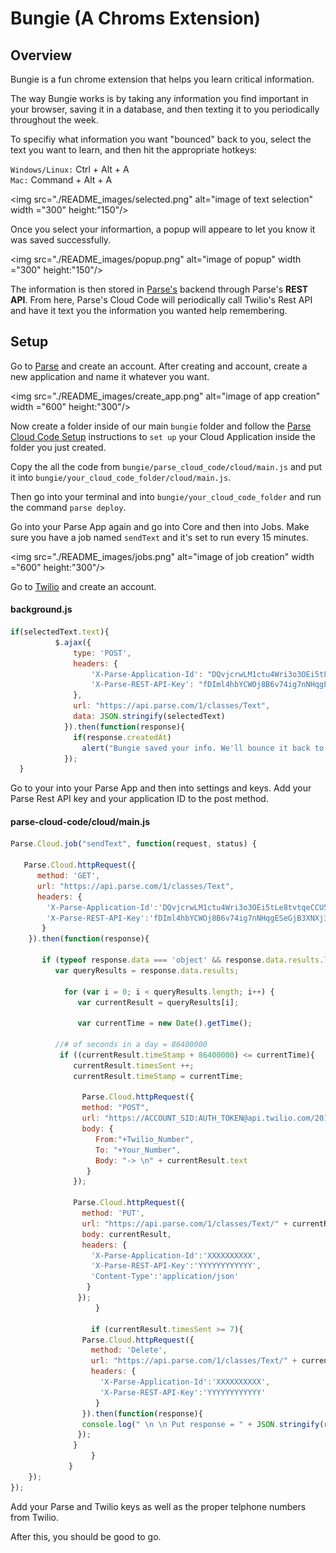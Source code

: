 # Bungie (A Chroms Extension)  
## Overview   
Bungie is a fun chrome extension that helps you learn critical information.  

The way Bungie works is by taking any information you find important in your browser, saving it in a database, and then texting it to you periodically throughout the week.  

To specifiy what information you want "bounced" back to you, select the text you want to learn, and then hit the appropriate hotkeys:  

`Windows/Linux:` Ctrl + Alt + A  
`Mac:` Command + Alt + A  

<img src="./README_images/selected.png" alt="image of text selection" width ="300" height:"150"/>  

Once you select your informartion, a popup will appeare to let you know it was saved successfully.  

<img src="./README_images/popup.png" alt="image of popup" width ="300" height:"150"/> 

The information is then stored in [Parse's](https://parse.com/) backend through Parse's **REST API**. From here, Parse's Cloud Code will periodically call Twilio's Rest API and have it text you the information you wanted help remembering.

## Setup 

Go to [Parse](https://parse.com/) and create an account. After creating and account, create a new application and name it whatever you want.  

<img src="./README_images/create_app.png" alt="image of app creation" width ="600" height:"300"/>  

Now create a folder inside of our main `bungie` folder and follow the [Parse Cloud Code Setup](https://parse.com/docs/js/guide#command-line-installation) instructions to `set up` your Cloud Application inside the folder you just created.  

Copy the all the code from `bungie/parse_cloud_code/cloud/main.js` and put it into `bungie/your_cloud_code_folder/cloud/main.js`.  

Then go into your terminal and into `bungie/your_cloud_code_folder` and run the command `parse deploy`. 

Go into your Parse App again and go into Core and then into Jobs. Make sure you have a job named `sendText` and it's set to run every 15 minutes.  

<img src="./README_images/jobs.png" alt="image of job creation" width ="600" height:"300"/>  

Go to [Twilio](https://www.twilio.com/) and create an account.  

#### background.js  
```js
if(selectedText.text){
          $.ajax({
              type: 'POST',
              headers: {
                  'X-Parse-Application-Id': "DQvjcrwLM1ctu4Wri3o3OEi5tLe8tvtqeCCU5egq",
                  'X-Parse-REST-API-Key': "fDIml4hbYCWOj8B6v74ig7nNHqgESeGjB3XNXj3h"
              },
              url: "https://api.parse.com/1/classes/Text",
              data: JSON.stringify(selectedText)
            }).then(function(response){
              if(response.createdAt)
                alert("Bungie saved your info. We'll bounce it back to your phone throughout the week.");
            });
  }
```  

Go to your into your Parse App and then into settings and keys. Add your Parse Rest API key and your application ID to the post method.  

#### parse-cloud-code/cloud/main.js  
```js
Parse.Cloud.job("sendText", function(request, status) {

   Parse.Cloud.httpRequest({
      method: 'GET',
      url: "https://api.parse.com/1/classes/Text",
      headers: {
        'X-Parse-Application-Id':'DQvjcrwLM1ctu4Wri3o3OEi5tLe8tvtqeCCU5egq',
        'X-Parse-REST-API-Key':'fDIml4hbYCWOj8B6v74ig7nNHqgESeGjB3XNXj3h',
       }
    }).then(function(response){

       if (typeof response.data === 'object' && response.data.results.length >= 1) {
          var queryResults = response.data.results; 

            for (var i = 0; i < queryResults.length; i++) {
               var currentResult = queryResults[i];

               var currentTime = new Date().getTime();
               
          //# of seconds in a day = 86400000
           if ((currentResult.timeStamp + 86400000) <= currentTime){
              currentResult.timesSent ++;
              currentResult.timeStamp = currentTime;

                Parse.Cloud.httpRequest({
                method: "POST",
                url: "https://ACCOUNT_SID:AUTH_TOKEN@api.twilio.com/2010-04-01/Accounts/ACCOUNT_SID/SMS/Messages.json",
                body: {
                   From:"+Twilio_Number",
                   To: "+Your_Number",
                   Body: "-> \n" + currentResult.text
                 }
              });

              Parse.Cloud.httpRequest({
                method: 'PUT',
                url: "https://api.parse.com/1/classes/Text/" + currentResult.objectId, 
                body: currentResult,
                headers: {
                  'X-Parse-Application-Id':'XXXXXXXXXX',
                  'X-Parse-REST-API-Key':'YYYYYYYYYYYY',
                  'Content-Type':'application/json'
                 }
               });
                   }

                  if (currentResult.timesSent >= 7){
                Parse.Cloud.httpRequest({
                  method: 'Delete',
                  url: "https://api.parse.com/1/classes/Text/" + currentResult.objectId,
                  headers: {
                    'X-Parse-Application-Id':'XXXXXXXXXX',
                    'X-Parse-REST-API-Key':'YYYYYYYYYYYY'
                   }
                }).then(function(response){
                console.log(" \n \n Put response = " + JSON.stringify(response));
               });
              }
                  }
             }
    });
});
```  
Add your Parse and Twilio keys as well as the proper telphone numbers from Twilio.  

After this, you should be good to go.